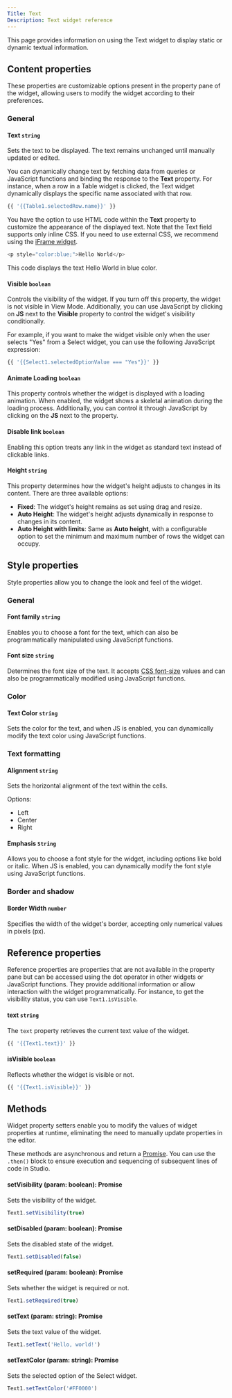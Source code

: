```yaml
---
Title: Text
Description: Text widget reference
---
```


<!--
README

For guidance on how to write documenation, see https://dev.stage.spread.ai/docs/contributor/guide.html. Contact Documentation when this document is ready for review.
-->

This page provides information on using the Text widget to display static or dynamic textual information.

## Content properties

These properties are customizable options present in the property pane of the widget, allowing users to modify the widget according to their preferences.

### General

#### Text `string`

Sets the text to be displayed. The text remains unchanged until manually updated or edited.

You can dynamically change text by fetching data from queries or JavaScript functions and binding the response to the **Text** property. For instance, when a row in a Table widget is clicked, the Text widget dynamically displays the specific name associated with that row.

```js
{{ '{{Table1.selectedRow.name}}' }}
```

You have the option to use HTML code within the **Text** property to customize the appearance of the displayed text. Note that the Text field supports only inline CSS. If you need to use external CSS, we recommend using the [iFrame widget](iframe.md).

```js
<p style="color:blue;">Hello World</p>
```

This code displays the text Hello World in blue color.

#### Visible `boolean`

Controls the visibility of the widget. If you turn off this property, the widget is not visible in View Mode. Additionally, you can use JavaScript by clicking on **JS** next to the **Visible** property to control the widget's visibility conditionally.

For example, if you want to make the widget visible only when the user selects "Yes" from a Select widget, you can use the following JavaScript expression:

```js
{{ '{{Select1.selectedOptionValue === "Yes"}}' }}
```

#### Animate Loading `boolean`

This property controls whether the widget is displayed with a loading animation. When enabled, the widget shows a skeletal animation during the loading process. Additionally, you can control it through JavaScript by clicking on the **JS** next to the property.

#### Disable link `boolean`

Enabling this option treats any link in the widget as standard text instead of clickable links.

#### Height `string`

This property determines how the widget's height adjusts to changes in its content. There are three available options:

* **Fixed**: The widget's height remains as set using drag and resize.
* **Auto Height**: The widget's height adjusts dynamically in response to changes in its content.
* **Auto Height with limits**: Same as **Auto height**, with a configurable option to set the minimum and maximum number of rows the widget can occupy.

## Style properties

Style properties allow you to change the look and feel of the widget.

### General

#### Font family `string`

Enables you to choose a font for the text, which can also be programmatically manipulated using JavaScript functions.

#### Font size `string`

Determines the font size of the text. It accepts [CSS font-size](https://developer.mozilla.org/en-US/docs/Web/CSS/font-size) values and can also be programmatically modified using JavaScript functions.

### Color

#### Text Color `string`

Sets the color for the text, and when JS is enabled, you can dynamically modify the text color using JavaScript functions.

### Text formatting

#### Alignment `string`

Sets the horizontal alignment of the text within the cells.

Options:

* Left
* Center
* Right

#### Emphasis `String`

Allows you to choose a font style for the widget, including options like bold or italic. When JS is enabled, you can dynamically modify the font style using JavaScript functions.

### Border and shadow

#### Border Width	 `number`

Specifies the width of the widget's border, accepting only numerical values in pixels (px).

## Reference properties

Reference properties are properties that are not available in the property pane but can be accessed using the dot operator in other widgets or JavaScript functions. They provide additional information or allow interaction with the widget programmatically. For instance, to get the visibility status, you can use `Text1.isVisible`.

#### text `string`

The `text` property retrieves the current text value of the widget.

```js
{{ '{{Text1.text}}' }}
```

#### isVisible `boolean`

Reflects whether the widget is visible or not.

```js
{{ '{{Text1.isVisible}}' }}
```

## Methods

Widget property setters enable you to modify the values of widget properties at runtime, eliminating the need to manually update properties in the editor.

These methods are asynchronous and return a [Promise](../../writing-code-in-studio/using-js-promises.md). You can use the `.then()` block to ensure execution and sequencing of subsequent lines of code in Studio.

#### setVisibility (param: boolean): Promise

Sets the visibility of the widget.

```js
Text1.setVisibility(true)
```

#### setDisabled (param: boolean): Promise

Sets the disabled state of the widget.

```js
Text1.setDisabled(false)
```

#### setRequired (param: boolean): Promise

Sets whether the widget is required or not.

```js
Text1.setRequired(true)
```

#### setText (param: string): Promise

Sets the text value of the widget.

```js
Text1.setText('Hello, world!')
```

#### setTextColor (param: string): Promise

Sets the selected option of the Select widget.

```js
Text1.setTextColor('#FF0000')
```
